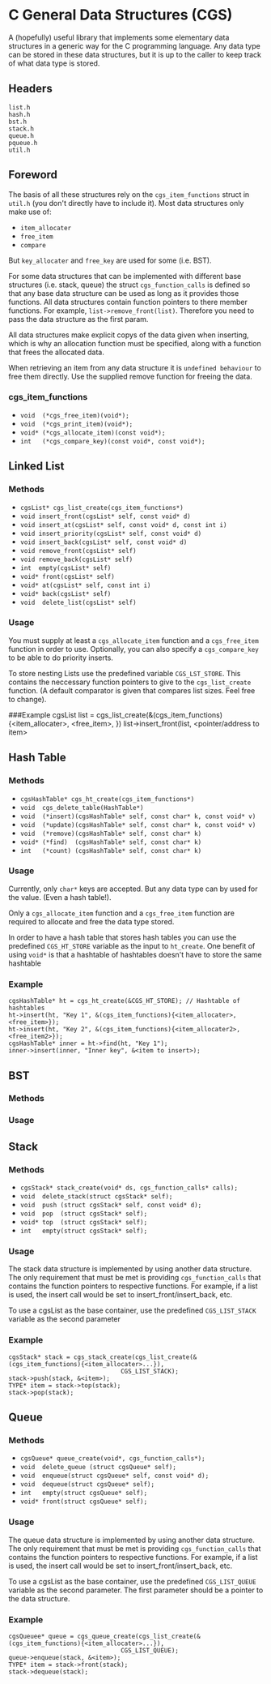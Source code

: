#  C General Data Structures (CGS)

A (hopefully) useful library that implements some elementary 
data structures in a generic way for the C programming language. 
Any data type can be stored in these data structures, but it is up to the
caller to keep track of what data type is stored. 

## Headers
	list.h
	hash.h
	bst.h
	stack.h
	queue.h
	pqueue.h
	util.h

## Foreword
The basis of all these structures rely on the `cgs_item_functions` struct in `util.h` (you don't directly have to include it). 
Most data structures only make use of:

* `item_allocater`
* `free_item`
* `compare`

But `key_allocater` and `free_key` are used for some (i.e. BST).

For some data structures that can be implemented with different base structures 
(i.e. stack, queue) the struct `cgs_function_calls` is defined so that any base
data structure can be used as long as it provides those functions. All data
structures contain function pointers to there member functions.
For example, `list->remove_front(list)`. Therefore you need to pass the data structure as the first param.

All data structures make explicit copys of the data given when inserting, which is why an allocation function must be specified, along with a function that frees the allocated data.

When retrieving an item from any data structure it is `undefined behaviour` to free them directly. Use the supplied remove function for freeing the data.

### cgs\_item_functions
* `void  (*cgs_free_item)(void*);`
* `void  (*cgs_print_item)(void*);`
* `void* (*cgs_allocate_item)(const void*);`
* `int   (*cgs_compare_key)(const void*, const void*);`


## Linked List

### Methods

* `cgsList* cgs_list_create(cgs_item_functions*)`
* `void insert_front(cgsList* self, const void* d)`
* `void insert_at(cgsList* self, const void* d, const int i)`
* `void insert_priority(cgsList* self, const void* d)`
* `void insert_back(cgsList* self, const void* d)`
* `void remove_front(cgsList* self)`
* `void remove_back(cgsList* self)`
* `int  empty(cgsList* self)`
* `void* front(cgsList* self)`
* `void* at(cgsList* self, const int i)`
* `void* back(cgsList* self)`
* `void  delete_list(cgsList* self)`

### Usage
You must supply at least a `cgs_allocate_item` function and a `cgs_free_item` function
in order to use. Optionally, you can also specify a `cgs_compare_key` to be able to do priority inserts.

To store nesting Lists use the predefined variable `CGS_LST_STORE`. This contains the neccessary
function pointers to give to the `cgs_list_create` function. (A default comparator is given that compares
list sizes. Feel free to change).

###Example
	cgsList list = cgs_list_create(&(cgs_item_functions){<item_allocater>, <free_item>, <compare>})
	list->insert_front(list, <pointer/address to item>


## Hash Table

### Methods

* `cgsHashTable* cgs_ht_create(cgs_item_functions*)`
* `void  cgs_delete_table(HashTable*)`
* `void  (*insert)(cgsHashTable* self, const char* k, const void* v)`
* `void  (*update)(cgsHashTable* self, const char* k, const void* v)`
* `void  (*remove)(cgsHashTable* self, const char* k)`
* `void* (*find)  (cgsHashTable* self, const char* k)`
* `int   (*count) (cgsHashTable* self, const char* k)`

### Usage
Currently, only `char*` keys are accepted. But any data type can by used 
for the value. (Even a hash table!).

Only a `cgs_allocate_item` function and a `cgs_free_item` function are required
to allocate and free the data type stored.

In order to have a hash table that stores hash tables you can use the
predefined `CGS_HT_STORE` variable as the input to `ht_create`. One benefit of using `void*` is that a hashtable of hashtables doesn't have to store the same
hashtable 

### Example
	cgsHashTable* ht = cgs_ht_create(&CGS_HT_STORE); // Hashtable of hashtables
	ht->insert(ht, "Key 1", &(cgs_item_functions){<item_allocater>, <free_item>});
	ht->insert(ht, "Key 2", &(cgs_item_functions){<item_allocater2>, <free_item2>});
	cgsHashTable* inner = ht->find(ht, "Key 1");
	inner->insert(inner, "Inner key", &<item to insert>);
	

## BST

### Methods

### Usage

## Stack

### Methods

* `cgsStack* stack_create(void* ds, cgs_function_calls* calls);`
* `void  delete_stack(struct cgsStack* self);`
* `void  push (struct cgsStack* self, const void* d);`
* `void  pop  (struct cgsStack* self);`
* `void* top  (struct cgsStack* self);`
* `int   empty(struct cgsStack* self);`

### Usage

The stack data structure is implemented by using another data structure. The only requirement that
must be met is providing `cgs_function_calls` that contains the function pointers to respective functions.
For example, if a list is used, the insert call would be set to insert\_front/insert\_back, etc.

To use a cgsList as the base container, use the predefined `CGS_LIST_STACK` variable as the second parameter

### Example
	cgsStack* stack = cgs_stack_create(cgs_list_create(&(cgs_item_functions){<item_allocater>...}), 
								   CGS_LIST_STACK);
	stack->push(stack, &<item>);
	TYPE* item = stack->top(stack);
	stack->pop(stack);
	

## Queue

### Methods

* `cgsQueue* queue_create(void*, cgs_function_calls*);`
* `void  delete_queue (struct cgsQueue* self);`
* `void  enqueue(struct cgsQueue* self, const void* d);`
* `void  dequeue(struct cgsQueue* self);`
* `int   empty(struct cgsQueue* self);`
* `void* front(struct cgsQueue* self);`

### Usage

The queue data structure is implemented by using another data structure. The only requirement that must be met is providing `cgs_function_calls` that contains the function pointers to respective functions.
For example, if a list is used, the insert call would be set to insert\_front/insert\_back, etc.

To use a cgsList as the base container, use the predefined `CGS_LIST_QUEUE` variable as the second parameter. The first parameter should be a pointer to the data structure.

### Example
	cgsQueuee* queue = cgs_queue_create(cgs_list_create(&(cgs_item_functions){<item_allocater>...}), 
								   CGS_LIST_QUEUE);
	queue->enqueue(stack, &<item>);
	TYPE* item = stack->front(stack);
	stack->dequeue(stack);
